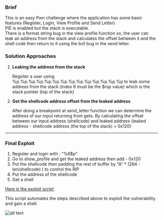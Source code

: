 ### Brief

This is an easy Pwn challenge where the application has some basic features (Register, Login, View Profile and Send Letter)<br>
PIE is enabled but the stack is executable. <br>
There is a format string bug in the view profile function so, the user can leak an address from the stack and calculates the offset between it and the shell code then return to it using the bof bug in the send letter.




### Solution Approaches


1. **Leaking the address from the stack**

    Regsiter a user using %p.%p.%p.%p.%p.%p.%p.%p.%p.%p.%p.%p.%p.%p to leak some address from the stack (index 6 must be the $rsp value) which is the stack pointer (top of the stack)


2. **Get the shellcode address offset from the leaked address**

    After doing a breakpoint at send_letter function we can determine the address of our input returning from gets.
    By calculating the offset between our input address (shellcode) and leaked address (leaked address - shellcode address (the top of the stack) = 0x120)

---

### Final Exploit


1. Register and login with : "%6$p"
2. Go to show_profile and get the leaked address then add - 0x120
3. Put the shellcode then padding the rest of buffer by "A" * (264 - len(shellcode) ) to control the RIP
4. Put the address of the shellcode
5. Get a shell

[Here is the exploit script](./solve.py)

This script automates the steps described above to exploit the vulnerability and gain a shell.

![alt text](image-1.png)